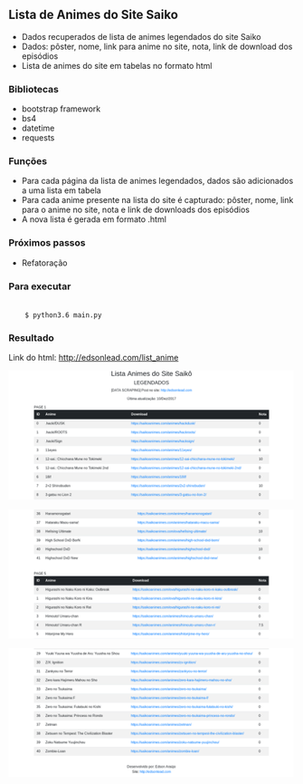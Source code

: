 ## Lista de Animes do Site Saiko

* Dados recuperados de lista de animes legendados do site Saiko
* Dados: pôster, nome, link para anime no site, nota, link de download dos episódios
* Lista de animes do site em tabelas no formato html

### Bibliotecas

* bootstrap framework
* bs4
* datetime
* requests

### Funções

* Para cada página da lista de animes legendados, dados são adicionados a uma lista em tabela
* Para cada anime presente na lista do site é capturado: pôster, nome, link para o anime no site, nota e link de downloads dos episódios
* A nova lista é gerada em formato .html

### Próximos passos

* Refatoração

### Para executar

```

    $ python3.6 main.py

```

### Resultado

Link do html: http://edsonlead.com/list_anime

![Lista de animes 1](images/figure_1.png)

![Lista de animes 2](images/figure_2.png)

![Lista de animes 3](images/figure_3.png)
